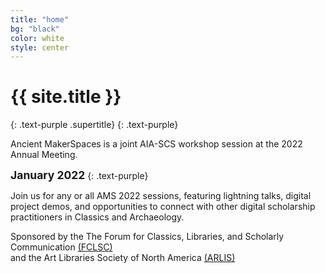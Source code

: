 ```yaml
---
title: "home"
bg: "black"
color: white
style: center
---
```


# {{ site.title }}
{: .text-purple .supertitle}
{: .text-purple}

<span class="fa-stack subtlecircle" style="font-size:100px; background:rgba(255,166,0,0.0)">
  <i class="fa fa-circle fa-stack-2x text-white"></i>
  <i class="fa fa-laptop fa-stack-1x text-purple"></i>
</span>

Ancient MakerSpaces is a joint AIA-SCS workshop session at the 2022 Annual Meeting.

<b style="font-size: 125%; font-weight: bold;">January 2022</b>
{: .text-purple}

Join us for any or all AMS 2022 sessions, featuring lightning talks, digital project demos, and opportunities to connect with other digital scholarship practitioners in Classics and Archaeology.

Sponsored by the The Forum for Classics, Libraries, and Scholarly Communication [(FCLSC)](http://www.classicslibrarians.org/)<br/>
and the Art Libraries Society of North America [(ARLIS)](https://www.arlisna.org/) <br/><br/>
